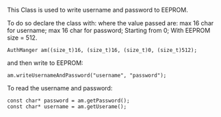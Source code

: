 This Class is used to write username and password to EEPROM.

To do so declare the class with: 
where the value passed are:
max 16 char for username;
max 16 char for password;
Starting from 0;
With EEPROM size = 512.
```
AuthManger am((size_t)16, (size_t)16, (size_t)0, (size_t)512);
``` 
and then write to EEPROM:
```
am.writeUsernameAndPassword("username", "password");
```

To read the username and password:
```
const char* password = am.getPassword();
const char* username = am.getUserame();
```
